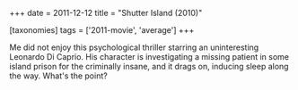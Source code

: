 +++
date = 2011-12-12
title = "Shutter Island (2010)"

[taxonomies]
tags = ['2011-movie', 'average']
+++

Me did not enjoy this psychological thriller starring an uninteresting
Leonardo Di Caprio. His character is investigating a missing patient in
some island prison for the criminally insane, and it drags on, inducing
sleep along the way. What\'s the point?
